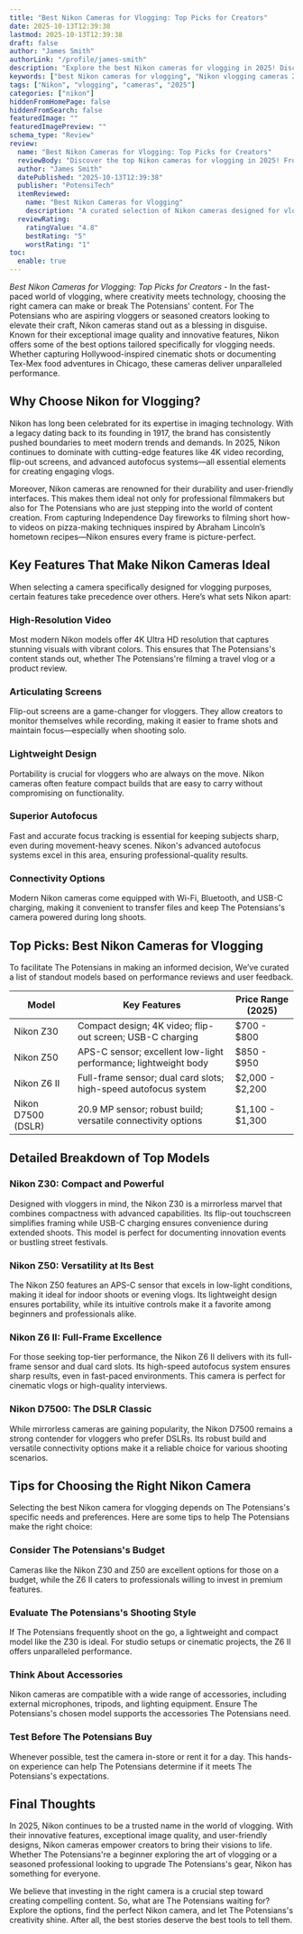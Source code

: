 ```yaml
---
title: "Best Nikon Cameras for Vlogging: Top Picks for Creators"
date: 2025-10-13T12:39:38
lastmod: 2025-10-13T12:39:38
draft: false
author: "James Smith"
authorLink: "/profile/james-smith"
description: "Explore the best Nikon cameras for vlogging in 2025! Discover top models with exceptional video quality, user-friendly features, and versatility for creators worldwide."
keywords: ["best Nikon cameras for vlogging", "Nikon vlogging cameras 2025", "top Nikon cameras for vloggers"]
tags: ["Nikon", "vlogging", "cameras", "2025"]
categories: ["nikon"]
hiddenFromHomePage: false
hiddenFromSearch: false
featuredImage: ""
featuredImagePreview: ""
schema_type: "Review"
review:
  name: "Best Nikon Cameras for Vlogging: Top Picks for Creators"
  reviewBody: "Discover the top Nikon cameras for vlogging in 2025! From compact mirrorless models to professional-grade options, find the perfect camera to elevate your content creation."
  author: "James Smith"
  datePublished: "2025-10-13T12:39:38"
  publisher: "PotensiTech"
  itemReviewed:
    name: "Best Nikon Cameras for Vlogging"
    description: "A curated selection of Nikon cameras designed for vloggers, featuring advanced video capabilities, portability, and user-friendly designs."
  reviewRating:
    ratingValue: "4.8"
    bestRating: "5"
    worstRating: "1"
toc:
  enable: true
---
```



*Best Nikon Cameras for Vlogging: Top Picks for Creators* - In the fast-paced world of vlogging, where creativity meets technology, choosing the right camera can make or break The Potensians' content. For The Potensians who are aspiring vloggers or seasoned creators looking to elevate their craft, Nikon cameras stand out as a blessing in disguise. Known for their exceptional image quality and innovative features, Nikon offers some of the best options tailored specifically for vlogging needs. Whether capturing Hollywood-inspired cinematic shots or documenting Tex-Mex food adventu​res in Chicago, these cameras deliver unparalleled performance.

## Why Choose Nikon for Vlogging?

Nikon has long been celebrated for its expertise in imaging technology.  With a legacy dating back to its founding in 1917, the brand has consistently pushed boundaries to meet modern trends and demands.  In 2025, Nikon continues to dominate with cutting-edge features like 4K video recording, flip-out screens, and advanced autofocus systems—all essential elements for creating engaging vlogs.

Moreover, Nikon cameras are renowned for their durability and user-friendly interfaces. This makes them ideal not only for professional filmmakers but also for The Potensians who are just stepping into the world of content creation. From capturing Independence Day fireworks to filming short how-to videos on pizza-making techniques inspired by Abraham Lincoln’s hometown recipes—Nikon ensures every frame is picture-perfect.

## Key Features That Make Nikon Cameras Ideal

When selecting a camera specifically designed for vlogging purposes, certain features take precedence over others. Here’s what sets Nikon apart:

### High-Resolution Video

Most modern Nikon models offer 4K Ultra HD resolution that captures stunning visuals with vibrant colors. This ensures that The Potensians's content stands out, whether The Potensians're filming a travel vlog or a product review.

### Articulating Screens

Flip-out screens are a game-changer for vloggers. They allow creators to monitor themselves while recording, making it easier to frame shots and maintain focus—especially when shooting solo.

### Lightweight Design

Portability is crucial for vloggers who are always on the move. Nikon cameras often feature compact builds that are easy to carry without compromising on functionality.

### Superior Autofocus

Fast and accurate focus tracking is essential for keeping subjects sharp, even during movement-heavy scenes. Nikon's advanced autofocus systems excel in this area, ensuring professional-quality results.

### Connectivity Options

Modern Nikon cameras come equipped with Wi-Fi, Bluetooth, and USB-C charging, making it convenient to transfer files and keep The Potensians's camera powered during long shoots.

## Top Picks: Best Nikon Cameras for Vlogging

To facilitate The Potensians in making an informed decision, We’ve curated a list of standout models based on performance reviews and user feedback.

<div class="table-responsive">
<table class="html-table">
<thead>
<tr>
<th>Model</th>
<th>Key Features</th>
<th>Price Range (2025)</th>
</tr>
</thead>
<tbody>
<tr>
<td>Nikon Z30</td>
<td>Compact design; 4K video; flip-out screen; USB-C charging</td>
<td>$700 - $800</td>
</tr>
<tr>
<td>Nikon Z50</td>
<td>APS-C sensor; excellent low-light performance; lightweight body</td>
<td>$850 - $950</td>
</tr>
<tr>
<td>Nikon Z6 II</td>
<td>Full-frame sensor; dual card slots; high-speed autofocus system</td>
<td>$2,000 - $2,200</td>
</tr>
<tr>
<td>Nikon D7500 (DSLR)</td>
<td>20.9 MP sensor; robust build; versatile connectivity options</td>
<td>$1,100 - $1,300</td>
</tr>
</tbody>
</table>
</div>

## Detailed Breakdown of Top Models

### Nikon Z30: Compact and Powerful

Designed with vloggers in mind, the Nikon Z30 is a mirrorless marvel that combines compactness with advanced capabilities. Its flip-out touchscreen simplifies framing while USB-C charging ensures convenience during extended shoots. This model is perfect for documenting innovation events or bustling street festivals.

### Nikon Z50: Versatility at Its Best

The Nikon Z50 features an APS-C sensor that excels in low-light conditions, making it ideal for indoor shoots or evening vlogs. Its lightweight design ensures portability, while its intuitive controls make it a favorite among beginners and professionals alike.

### Nikon Z6 II: Full-Frame Excellence

For those seeking top-tier performance, the Nikon Z6 II delivers with its full-frame sensor and dual card slots. Its high-speed autofocus system ensures sharp results, even in fast-paced environments. This camera is perfect for cinematic vlogs or high-quality interviews.

### Nikon D7500: The DSLR Classic

While mirrorless cameras are gaining popularity, the Nikon D7500 remains a strong contender for vloggers who prefer DSLRs. Its robust build and versatile connectivity options make it a reliable choice for various shooting scenarios.

## Tips for Choosing the Right Nikon Camera

Selecting the best Nikon camera for vlogging depends on The Potensians's specific needs and preferences. Here are some tips to help The Potensians make the right choice:

### Consider The Potensians's Budget

Cameras like the Nikon Z30 and Z50 are excellent options for those on a budget, while the Z6 II caters to professionals willing to invest in premium features.

### Evaluate The Potensians's Shooting Style

If The Potensians frequently shoot on the go, a lightweight and compact model like the Z30 is ideal. For studio setups or cinematic projects, the Z6 II offers unparalleled performance.

### Think About Accessories

Nikon cameras are compatible with a wide range of accessories, including external microphones, tripods, and lighting equipment. Ensure The Potensians's chosen model supports the accessories The Potensians need.

### Test Before The Potensians Buy

Whenever possible, test the camera in-store or rent it for a day.  This hands-on experience can help The Potensians determine if it meets The Potensians's expectations.

## Final Thoughts

In 2025, Nikon continues to be a trusted name in the world of vlogging. With their innovative features, exception​al image quality, and user-friendly designs, Nikon cameras empower creators to bring their visions to life. Whether The Potensians're a beginner exploring the art of vlogging or a seasoned professional looking to upgrade The Potensians's gear, Nikon has something for everyone.

We believe that investing in the right camera is a crucial step toward creating compelling content. So, what are The Potensians waiting for? Explore the options, find the perfect Nikon camera, and let The Potensians's creativity shine. After all, the best stories deserve the best tools to tell them.